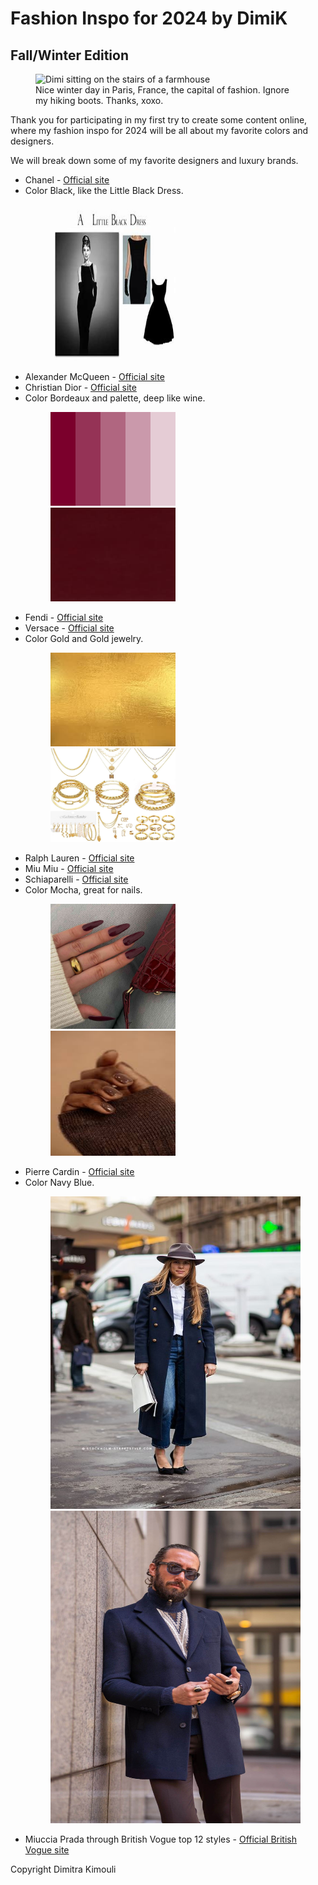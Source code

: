 <!DOCTYPE html>
<html lang="en-US">
<head>
<meta charset="UTF-8">
<meta http-equiv="X-UA-Compatible" content="IE=edge">
<meta name="viewport" content="width=device-width, initial-scale=1">
<meta name="generator" content="Jekyll v3.10.0" />
<meta property="og:title" content="DKDimiKim" />
<meta property="og:locale" content="en_US" />
<meta name="description" content="FashionInspo2024" />
<meta property="og:description" content="FashionInspo2024" />
<link rel="canonical" href="https://dkdimikim.github.io/" />
<meta property="og:url" content="https://dkdimikim.github.io/" />
<meta property="og:site_name" content="DKDimiKim" />
<meta property="og:type" content="website" />
<meta name="twitter:card" content="summary" />
<meta property="twitter:title" content="DKDimiKim" />
</head>
<body>
    <main>
        <h1>Fashion Inspo for 2024 by DimiK</h1>
        <h2>Fall/Winter Edition</h2>
        <figure>
            <img src="Dimisittingonthestairsofafarmhouse.jpg" width="500" height="650" alt="Dimi sitting on the stairs of a farmhouse" />
            <figcaption>Nice winter day in Paris, France, the capital of fashion. Ignore my hiking boots. Thanks, xoxo.</figcaption>
        </figure>
        <p>Thank you for participating in my first try to create some content online, where my fashion inspo for 2024 will be all about my favorite colors and designers.</p>
        <p>We will break down some of my favorite designers and luxury brands.</p>
        <ul>
            <li>Chanel - <a href="https://www.chanel.com/gr/" target="_blank">Official site</a></li>
            <li>Color Black, like the Little Black Dress.
                <figure>
                    <img src="littleblackdress.jfif" width="200" height="250" alt="Chanel's first Little Black Dress design" />
                </figure>
            </li>
            <li>Alexander McQueen - <a href="https://www.alexandermcqueen.com/en-gr" target="_blank">Official site</a></li>
            <li>Christian Dior - <a href="https://www.dior.com/en_gr?msockid=19ff41598dc262e6031855db8c026344" target="_blank">Official site</a></li>
            <li>Color Bordeaux and palette, deep like wine.
                <figure>
                    <img src="bordopallete.png" width="200" height="150" alt="Bordeaux palette colors" />
                    <img src="bordoonly.jpg" width="200" height="150" alt="Bordeaux color display" />
                </figure>
            </li>
            <li>Fendi - <a href="https://www.fendi.com/gr-en/" target="_blank">Official site</a></li>
            <li>Versace - <a href="https://www.versace.com/us/en/" target="_blank">Official site</a></li>
            <li>Color Gold and Gold jewelry.
                <figure>
                    <img src="goldcoloronly.jfif" width="200" height="150" alt="Gold color display" />
                    <img src="goldjewellery.jpg" width="200" height="150" alt="Set of gold jewelry" />
                </figure>
            </li>
            <li>Ralph Lauren - <a href="https://www.ralphlauren.eu/gr/en/women/clothing/2020" target="_blank">Official site</a></li>
            <li>Miu Miu - <a href="https://www.miumiu.com/ww/en.html" target="_blank">Official site</a></li>
            <li>Schiaparelli - <a href="https://www.schiaparelli.com/en" target="_blank">Official site</a></li>
            <li>Color Mocha, great for nails.
                <figure>
                    <img src="cherrymochanails2.jpg" width="200" height="200" alt="Cherry mocha nails color on a white hand" />
                    <img src="mochanails1afro.jfif" width="200" height="200" alt="Mocha nails color on an Afro-American hand" />
                </figure>
            </li>
            <li>Pierre Cardin - <a href="https://www.cardinworld.com/" target="_blank">Official site</a></li>
            <li>Color Navy Blue.
                <figure>
                    <img src="navybluecoat1.jpg" width="400" height="500" alt="Woman wearing a navy blue coat in town" />
                    <img src="navybluesuit2.jpg" width="400" height="500" alt="Man wearing a navy blue suit in town" />
                </figure>
            </li>
            <li>Miuccia Prada through British Vogue top 12 styles - <a href="https://www.vogue.fr/fashion/article/vogue-looks-back-on-miucci-pradas-12-greatest-style-moments" target="_blank">Official British Vogue site</a></li>
        </ul>
</main> 
<footer>Copyright Dimitra Kimouli</footer>
</body>
</html>
